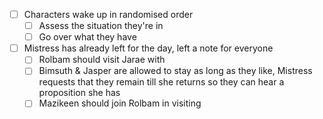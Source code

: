 - [ ] Characters wake up in randomised order
	- [ ] Assess the situation they're in
	- [ ] Go over what they have
- [ ] Mistress has already left for the day, left a note for everyone
	- [ ] Rolbam should visit Jarae with
	- [ ] Bimsuth & Jasper are allowed to stay as long as they like, Mistress requests that they remain till she returns so they can hear a proposition she has
	- [ ] Mazikeen should join Rolbam in visiting 